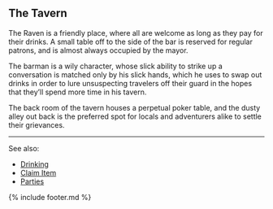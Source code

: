 ## The Tavern
The Raven is a friendly place, where all are welcome as long as they pay for their drinks. A small table off to the
  side of the bar is reserved for regular patrons, and is almost always occupied by the mayor.

The barman is a wily character, whose slick ability to strike up a conversation is matched only by his slick hands,
  which he uses to swap out drinks in order to lure unsuspecting travelers off their guard in the hopes that they’ll
  spend more time in his tavern.

The back room of the tavern houses a perpetual poker table, and the dusty alley out back is the preferred spot for
  locals and adventurers alike to settle their grievances.

---

See also:
 - [Drinking](drinking.md)
 - [Claim Item](claim_item.md)
 - [Parties](../../parties.md)

{% include footer.md %}